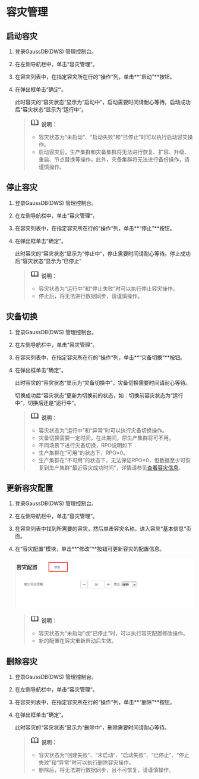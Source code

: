 # 容灾管理<a name="ZH-CN_TOPIC_0000001145696639"></a>

## 启动容灾<a name="section4432124194612"></a>

1.  登录GaussDB\(DWS\) 管理控制台。
2.  在左侧导航栏中，单击“容灾管理“。
3.  在容灾列表中，在指定容灾所在行的“操作“列，单击**“启动”**按钮。
4.  在弹出框单击“确定“。

    此时容灾的“容灾状态“显示为“启动中“，启动需要时间请耐心等待。启动成功后“容灾状态“显示为“运行中“。

    >![](public_sys-resources/icon-note.gif) **说明：** 
    >-   容灾状态为“未启动”、“启动失败”和“已停止”时可以执行启动容灾操作。
    >-   启动容灾后，生产集群和灾备集群将无法进行恢复、扩容、升级、重启、节点替换等操作，此外，灾备集群将无法进行备份操作，请谨慎操作。


## 停止容灾<a name="section68813160462"></a>

1.  登录GaussDB\(DWS\) 管理控制台。
2.  在左侧导航栏中，单击“容灾管理“。
3.  在容灾列表中，在指定容灾所在行的“操作“列，单击**“停止”**按钮。
4.  在弹出框单击“确定“。

    此时容灾的“容灾状态“显示为“停止中“，停止需要时间请耐心等待。停止成功后“容灾状态“显示为“已停止“

    >![](public_sys-resources/icon-note.gif) **说明：** 
    >-   容灾状态为“运行中”和“停止失败”时可以执行停止容灾操作。
    >-   停止后，将无法进行数据同步，请谨慎操作。


## 灾备切换<a name="section186421928164617"></a>

1.  登录GaussDB\(DWS\) 管理控制台。
2.  在左侧导航栏中，单击“容灾管理“。
3.  在容灾列表中，在指定容灾所在行的“操作“列，单击**“灾备切换”**按钮。
4.  在弹出框单击“确定“。

    此时容灾的“容灾状态“显示为“灾备切换中“，灾备切换需要时间请耐心等待。

    切换成功后“容灾状态“更新为切换前的状态，如：切换前容灾状态为“运行中”，切换后还是“运行中”。

    >![](public_sys-resources/icon-note.gif) **说明：** 
    >-   容灾状态为“运行中”和“异常”时可以执行灾备切换操作。
    >-   灾备切换需要一定时间，在此期间，原生产集群将可不用。
    >-   不同场景下进行灾备切换，RPO说明如下：
    >    -   生产集群在“可用”的状态下，RPO=0。
    >    -   生产集群在“不可用”的状态下，无法保证RPO=0，但数据至少可恢复到生产集群“最近容灾成功时间”，详情请参见[查看容灾信息](查看容灾信息.md)。


## 更新容灾配置<a name="section1869120274302"></a>

1.  登录GaussDB\(DWS\) 管理控制台。
2.  在左侧导航栏中，单击“容灾管理“。
3.  在容灾列表中找到所需要的容灾，然后单击容灾名称，进入容灾“基本信息“页面。
4.  在“容灾配置”模块，单击**“修改”**按钮可更新容灾的配置信息。

    ![](figures/9-12.png)

    >![](public_sys-resources/icon-note.gif) **说明：** 
    >-   容灾状态为“未启动”或“已停止”时，可以执行容灾配置修改操作。
    >-   新的配置在容灾重新启动后生效。


## 删除容灾<a name="section1631535174714"></a>

1.  登录GaussDB\(DWS\) 管理控制台。
2.  在左侧导航栏中，单击“容灾管理“。
3.  在容灾列表中，在指定容灾所在行的“操作“列，单击**“删除”**按钮。
4.  在弹出框单击“确定“。

    此时容灾的“容灾状态“显示为“删除中“，删除需要时间请耐心等待。

    >![](public_sys-resources/icon-note.gif) **说明：** 
    >-   容灾状态为“创建失败”、“未启动”、“启动失败”、“已停止”、“停止失败”和“异常”时可以执行删除容灾操作。
    >-   删除后，将无法进行数据同步，且不可恢复，请谨慎操作。


